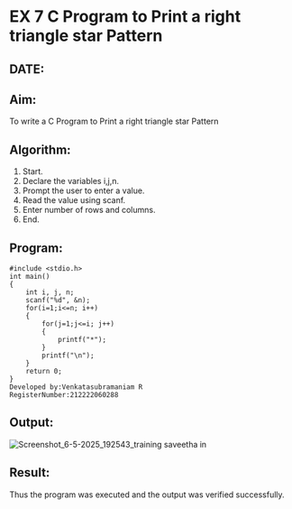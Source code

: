 # EX 7 C Program to Print a right triangle star Pattern
## DATE:
## Aim:
To write a C Program to Print a right triangle star Pattern

## Algorithm:
1. Start. 
2. Declare the variables i,j,n. 
3. Prompt the user to enter a value. 
4. Read the value using scanf. 
5. Enter number of rows and columns. 
6. End.   

## Program:
```
#include <stdio.h>
int main()
{
    int i, j, n;
    scanf("%d", &n);
    for(i=1;i<=n; i++)
    {
        for(j=1;j<=i; j++)
        {
            printf("*");
        }
        printf("\n");
    }
    return 0;
}
Developed by:Venkatasubramaniam R
RegisterNumber:212222060288

```
## Output:
![Screenshot_6-5-2025_192543_training saveetha in](https://github.com/user-attachments/assets/d72fb8b5-e260-4fc4-85b3-19ed9404575d)

## Result:
Thus the program was executed and the output was verified successfully.
